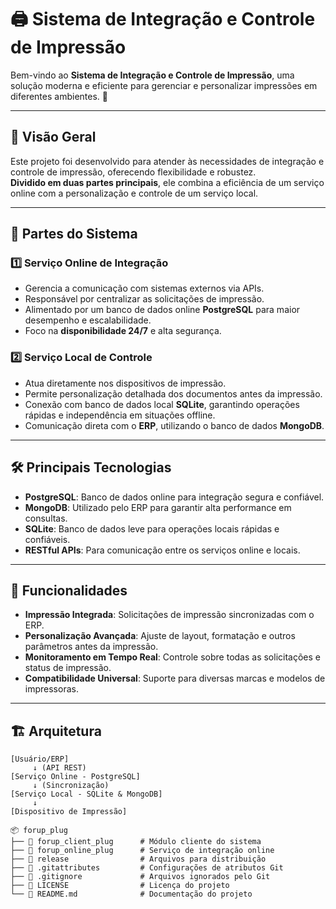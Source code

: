 # 🖨️ **Sistema de Integração e Controle de Impressão**

Bem-vindo ao **Sistema de Integração e Controle de Impressão**, uma solução moderna e eficiente para gerenciar e personalizar impressões em diferentes ambientes. 🚀

---

## 🌟 **Visão Geral**

Este projeto foi desenvolvido para atender às necessidades de integração e controle de impressão, oferecendo flexibilidade e robustez.  
**Dividido em duas partes principais**, ele combina a eficiência de um serviço online com a personalização e controle de um serviço local.

---

## 🔗 **Partes do Sistema**

### **1️⃣ Serviço Online de Integração**
- Gerencia a comunicação com sistemas externos via APIs.
- Responsável por centralizar as solicitações de impressão.
- Alimentado por um banco de dados online **PostgreSQL** para maior desempenho e escalabilidade.
- Foco na **disponibilidade 24/7** e alta segurança.

### **2️⃣ Serviço Local de Controle**
- Atua diretamente nos dispositivos de impressão.
- Permite personalização detalhada dos documentos antes da impressão.
- Conexão com banco de dados local **SQLite**, garantindo operações rápidas e independência em situações offline.
- Comunicação direta com o **ERP**, utilizando o banco de dados **MongoDB**.

---

## 🛠️ **Principais Tecnologias**
- **PostgreSQL**: Banco de dados online para integração segura e confiável.
- **MongoDB**: Utilizado pelo ERP para garantir alta performance em consultas.
- **SQLite**: Banco de dados leve para operações locais rápidas e confiáveis.
- **RESTful APIs**: Para comunicação entre os serviços online e locais.

---

## 🚀 **Funcionalidades**
- **Impressão Integrada**: Solicitações de impressão sincronizadas com o ERP.
- **Personalização Avançada**: Ajuste de layout, formatação e outros parâmetros antes da impressão.
- **Monitoramento em Tempo Real**: Controle sobre todas as solicitações e status de impressão.
- **Compatibilidade Universal**: Suporte para diversas marcas e modelos de impressoras.

---

## 🏗️ **Arquitetura**
```plaintext
[Usuário/ERP] 
     ↓ (API REST)
[Serviço Online - PostgreSQL]
     ↓ (Sincronização)
[Serviço Local - SQLite & MongoDB]
     ↓
[Dispositivo de Impressão]

📦 forup_plug
├── 📁 forup_client_plug      # Módulo cliente do sistema
├── 📁 forup_online_plug      # Serviço de integração online
├── 📁 release                # Arquivos para distribuição
├── 📄 .gitattributes         # Configurações de atributos Git
├── 📄 .gitignore             # Arquivos ignorados pelo Git
├── 📄 LICENSE                # Licença do projeto
└── 📄 README.md              # Documentação do projeto
